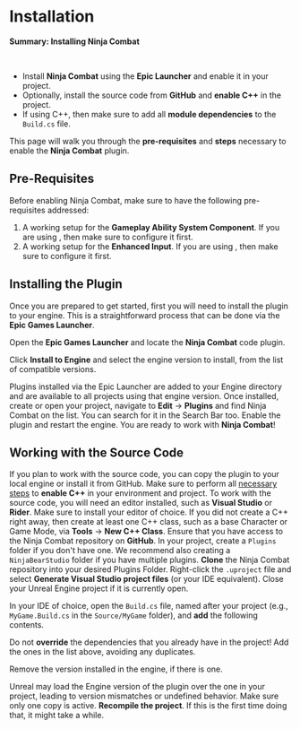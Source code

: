 # Installation
<primary-label ref="combat"/>

<tldr>
    <p><b>Summary: Installing Ninja Combat</b></p>
    <br/>
    <ul>
        <li>Install <b>Ninja Combat</b> using the <b>Epic Launcher</b> and enable it in your project.</li>
        <li>Optionally, install the source code from <b>GitHub</b> and <b>enable C++</b> in the project.</li>
        <li>If using C++, then make sure to add all <b>module dependencies</b> to the <code>Build.cs</code> file.</li>
    </ul>
</tldr>

This page will walk you through the **pre-requisites** and **steps** necessary to enable the **Ninja Combat** plugin.

## Pre-Requisites
Before enabling Ninja Combat, make sure to have the following pre-requisites addressed:
1. A working setup for the **Gameplay Ability System Component**. If you are using **[](gas_overview.md)**, then make sure to configure it first.
2. A working setup for the **Enhanced Input**. If you are using **[](ipt_overview.md)**, then make sure to configure it first.

## Installing the Plugin
Once you are prepared to get started, first you will need to install the plugin to your engine. This is a straightforward
process that can be done via the **Epic Games Launcher**.

<procedure title="Installing via the Epic Launcher" collapsible="true" default-state="expanded">
    <step>Open the <b>Epic Games Launcher</b> and locate the <b>Ninja Combat</b> code plugin.</step>
    <step>
        <p>Click <b>Install to Engine</b> and select the engine version to install, from the list of compatible versions.</p>
        <tip>Plugins installed via the Epic Launcher are added to your Engine directory and are available to all projects using that engine version.</tip>
    </step>
    <step>Once installed, create or open your project, navigate to <b>Edit</b> &rarr; <b>Plugins</b> and find Ninja Combat on the list. You can search for it in the Search Bar too.</step>
    <step>Enable the plugin and restart the engine.</step>
    <step>You are ready to work with <b>Ninja Combat</b>&excl;</step>
</procedure>

## Working with the Source Code
<secondary-label ref="advanced"/>
If you plan to work with the source code, you can copy the plugin to your local engine or install it from GitHub. 

<procedure title="Enable C++ in your Project" collapsible="true" default-state="expanded">
    <step>Make sure to perform all <a href="https://dev.epicgames.com/documentation/en-us/unreal-engine/setting-up-your-development-environment-for-cplusplus-in-unreal-engine">necessary steps</a> to <b>enable C++</b> in your environment and project.</step>
    <step>To work with the source code, you will need an editor installed, such as <b>Visual Studio</b> or <b>Rider</b>. Make sure to install your editor of choice.</step>
    <step>If you did not create a C++ right away, then create at least one C++ class, such as a base Character or Game Mode, via <b>Tools</b> &rarr; <b>New C++ Class</b>.</step>
</procedure>

<procedure title="GitHub Repository" collapsible="true" default-state="expanded">
    <step>Ensure that you have access to the Ninja Combat repository on <b>GitHub</b>.</step>
    <step>In your project, create a <code>Plugins</code> folder if you don't have one. We recommend also creating a <code>NinjaBearStudio</code> folder if you have multiple plugins.</step>
    <step><b>Clone</b> the Ninja Combat repository into your desired Plugins Folder.</step>
    <step>Right-click the <code>.uproject</code> file and select <b>Generate Visual Studio project files</b> (or your IDE equivalent).</step>
</procedure>

<procedure title="Enable C++ Modules" collapsible="true" default-state="expanded">
    <step>Close your Unreal Engine project if it is currently open.</step>
    <step>
        <p>In your IDE of choice, open the <code>Build.cs</code> file, named after your project (e.g., <code>MyGame.Build.cs</code> in the <code>Source/MyGame</code> folder), and <b>add</b> the following contents.</p>
        <p><code-block lang="c#" src="cbt_build.cs"/></p>
        <note>Do not <b>override</b> the dependencies that you already have in the project! Add the ones in the list above, avoiding any duplicates.</note>
    </step>
    <step>
        <p>Remove the version installed in the engine, if there is one.</p>
        <tip>Unreal may load the Engine version of the plugin over the one in your project, leading to version mismatches or undefined behavior. Make sure only one copy is active.</tip>
    </step>
    <step><b>Recompile the project</b>. If this is the first time doing that, it might take a while.</step>
</procedure>
